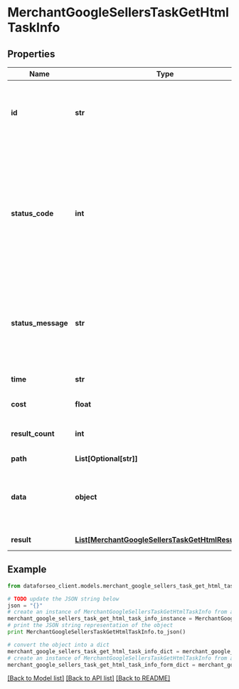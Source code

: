 # MerchantGoogleSellersTaskGetHtmlTaskInfo


## Properties

Name | Type | Description | Notes
------------ | ------------- | ------------- | -------------
**id** | **str** | task identifier unique task identifier in our system in the UUID format | [optional] 
**status_code** | **int** | status code of the task generated by DataForSEO, can be within the following range: 10000-60000 you can find the full list of the response codes here | [optional] 
**status_message** | **str** | informational message of the task you can find the full list of general informational messages here | [optional] 
**time** | **str** | execution time, seconds | [optional] 
**cost** | **float** | total tasks cost, USD | [optional] 
**result_count** | **int** | number of elements in the result array | [optional] 
**path** | **List[Optional[str]]** | URL path | [optional] 
**data** | **object** | contains the same parameters that you specified in the POST request | [optional] 
**result** | [**List[MerchantGoogleSellersTaskGetHtmlResultInfo]**](MerchantGoogleSellersTaskGetHtmlResultInfo.md) | array of results | [optional] 

## Example

```python
from dataforseo_client.models.merchant_google_sellers_task_get_html_task_info import MerchantGoogleSellersTaskGetHtmlTaskInfo

# TODO update the JSON string below
json = "{}"
# create an instance of MerchantGoogleSellersTaskGetHtmlTaskInfo from a JSON string
merchant_google_sellers_task_get_html_task_info_instance = MerchantGoogleSellersTaskGetHtmlTaskInfo.from_json(json)
# print the JSON string representation of the object
print MerchantGoogleSellersTaskGetHtmlTaskInfo.to_json()

# convert the object into a dict
merchant_google_sellers_task_get_html_task_info_dict = merchant_google_sellers_task_get_html_task_info_instance.to_dict()
# create an instance of MerchantGoogleSellersTaskGetHtmlTaskInfo from a dict
merchant_google_sellers_task_get_html_task_info_form_dict = merchant_google_sellers_task_get_html_task_info.from_dict(merchant_google_sellers_task_get_html_task_info_dict)
```
[[Back to Model list]](../README.md#documentation-for-models) [[Back to API list]](../README.md#documentation-for-api-endpoints) [[Back to README]](../README.md)


